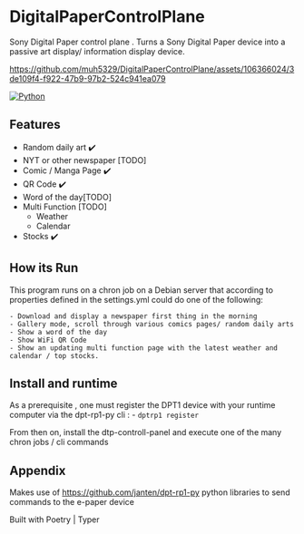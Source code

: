 # DigitalPaperControlPlane

Sony Digital Paper control plane . Turns a Sony Digital Paper device into a passive art display/ information display device.




https://github.com/muh5329/DigitalPaperControlPlane/assets/106366024/3de109f4-f922-47b9-97b2-524c941ea079



[![Python](https://img.shields.io/badge/Python-3.12.2-green.svg)](https://www.python.org/)



## Features

- Random daily art ✔️
- NYT or other newspaper [TODO] 
- Comic / Manga Page ✔️ 
- QR Code ✔️
- Word of the day[TODO] 
- Multi Function  [TODO]  
    - Weather
    - Calendar
- Stocks ✔️



## How its Run

This program runs on a chron job on a Debian server that according to properties defined in the settings.yml could do one of the following:

    - Download and display a newspaper first thing in the morning
    - Gallery mode, scroll through various comics pages/ random daily arts
    - Show a word of the day 
    - Show WiFi QR Code
    - Show an updating multi function page with the latest weather and calendar / top stocks.


## Install and runtime 

As a prerequisite , one must register the DPT1 device with your runtime computer via the dpt-rp1-py cli :
    - ```dptrp1 register```

From then on, install the dtp-controll-panel and execute one of the many chron jobs / cli commands
    

## Appendix

Makes use of https://github.com/janten/dpt-rp1-py python libraries to send commands to the e-paper device

Built with Poetry | Typer
